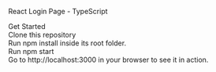 React Login Page - TypeScript

Get Started<br>
Clone this repository<br>
Run npm install inside its root folder.<br>
Run npm start<br>
Go to http://localhost:3000 in your browser to see it in action.
